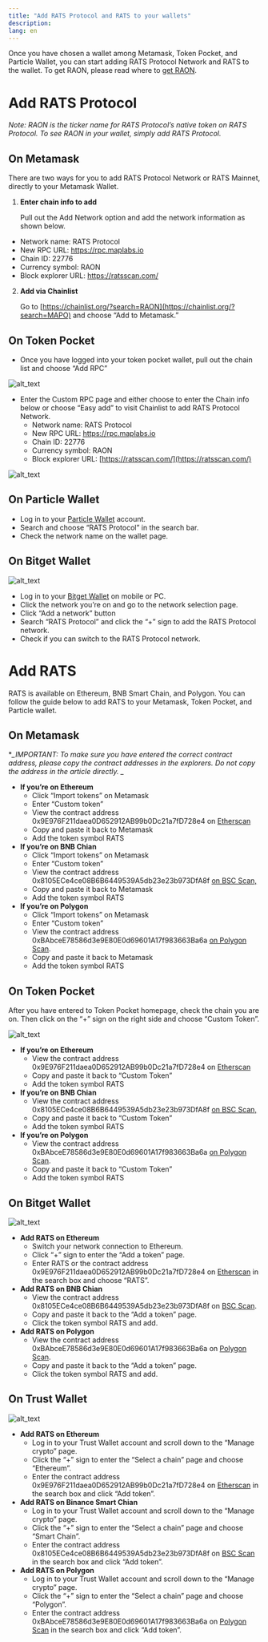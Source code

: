```yaml
---
title: "Add RATS Protocol and RATS to your wallets"
description: 
lang: en
---
```


Once you have chosen a wallet among Metamask, Token Pocket, and Particle Wallet, you can start adding RATS Protocol Network and RATS to the wallet. To get RAON, please read where to [get RAON](/get-raon).


# **Add RATS Protocol**

_Note: RAON is the ticker name for RATS Protocol’s native token on RATS Protocol. To see RAON in your wallet, simply add RATS Protocol._


## **On Metamask**

There are two ways for you to add RATS Protocol Network or RATS Mainnet, directly to your Metamask Wallet.



1. **Enter chain info to add**

    Pull out the Add Network option and add the network information as shown below.

* Network name: RATS Protocol 
* New RPC URL: https://rpc.maplabs.io
* Chain ID: 22776
* Currency symbol: RAON
* Block explorer URL: https://ratsscan.com/
2. **Add via Chainlist**

    Go to  [https://chainlist.org/?search=RAON](https://chainlist.org/?search=MAPO) and choose “Add to Metamask.”



## **On Token Pocket**



* Once you have logged into your token pocket wallet, pull out the chain list and choose “Add RPC”

    



![alt_text](/images/article/images/add-map-relay-chain-1.png "image_tooltip")


* Enter the Custom RPC page and either choose to enter the Chain info below or choose “Easy add” to visit Chainlist to add RATS Protocol Network.
    * Network name: RATS Protocol
    * New RPC URL: https://rpc.maplabs.io
    * Chain ID: 22776
    * Currency symbol: RAON
    * Block explorer URL: [https://ratsscan.com/](https://ratsscan.com/)





![alt_text](/images/article/images/add-map-relay-chain-2.png "image_tooltip")



## **On Particle Wallet**



* Log in to your [Particle Wallet](https://wallet.particle.network/) account.
* Search and choose “RATS Protocol” in the search bar.
* Check the network name on the wallet page. 


## **On Bitget Wallet**

![alt_text](/images/article/images/add-map-relay-chain-4.png "image_tooltip")

* Log in to your [Bitget Wallet](https://web3.Bitget.com/en) on mobile or PC.
* Click the network you’re on and go to the network selection page.
* Click “Add a network” button
* Search “RATS Protocol” and click the “+” sign to add the RATS Protocol network.
* Check if you can switch to the RATS Protocol network.



# **Add RATS**

RATS is available on Ethereum, BNB Smart Chain, and Polygon. You can follow the guide below to add RATS to your Metamask, Token Pocket, and Particle wallet.


## **On Metamask**

**_*IMPORTANT: To make sure you have entered the correct contract address, please copy the contract addresses in the explorers. Do not copy the address in the article directly. _**



* **If you’re on Ethereum**
    * Click “Import tokens” on Metamask
    * Enter “Custom token”
    * View the contract address 0x9E976F211daea0D652912AB99b0Dc21a7fD728e4 on [Etherscan](https://etherscan.io/token/0x9e976f211daea0d652912ab99b0dc21a7fd728e4) 
    * Copy and paste it back to Metamask
    * Add the token symbol RATS
* **If you’re on BNB Chian**
    * Click “Import tokens” on Metamask
    * Enter “Custom token”
    * View the contract address 0x8105ECe4ce08B6B6449539A5db23e23b973DfA8f [on BSC Scan,](https://bscscan.com/address/0x8105ECe4ce08B6B6449539A5db23e23b973DfA8f)
    * Copy and paste it back to Metamask
    * Add the token symbol RATS
* **If you’re on Polygon**
    * Click “Import tokens” on Metamask
    * Enter “Custom token”
    * View the contract address 0xBAbceE78586d3e9E80E0d69601A17f983663Ba6a [on Polygon Scan](https://polygonscan.com/address/0xBAbceE78586d3e9E80E0d69601A17f983663Ba6a).
    * Copy and paste it back to Metamask
    * Add the token symbol RATS


## **On Token Pocket**

After you have entered to Token Pocket homepage,  check the chain you are on. Then click on the “+” sign on the right side and choose “Custom Token”.




![alt_text](/images/article/images/add-map-relay-chain-3.png "image_tooltip")




* **If you’re on Ethereum**
    * View the contract address 0x9E976F211daea0D652912AB99b0Dc21a7fD728e4 on [Etherscan](https://etherscan.io/token/0x9e976f211daea0d652912ab99b0dc21a7fd728e4) 
    * Copy and paste it back to  “Custom Token”
    * Add the token symbol RATS
* **If you’re on BNB Chian**
    * View the contract address 0x8105ECe4ce08B6B6449539A5db23e23b973DfA8f [on BSC Scan,](https://bscscan.com/address/0x8105ECe4ce08B6B6449539A5db23e23b973DfA8f)
    * Copy and paste it back to “Custom Token”
    * Add the token symbol RATS
* **If you’re on Polygon**
    * View the contract address 0xBAbceE78586d3e9E80E0d69601A17f983663Ba6a [on Polygon Scan](https://polygonscan.com/address/0xBAbceE78586d3e9E80E0d69601A17f983663Ba6a).
    * Copy and paste it back to  “Custom Token”
    * Add the token symbol RATS



## **On Bitget Wallet**

![alt_text](/images/article/images/add-map-relay-chain-6.png "image_tooltip")


* **Add RATS on Ethereum**
    * Switch your network connection to Ethereum. 
    * Click “+” sign to enter the “Add a token” page.
    * Enter RATS or the contract address 0x9E976F211daea0D652912AB99b0Dc21a7fD728e4 on [Etherscan](https://etherscan.io/token/0x9e976f211daea0d652912ab99b0dc21a7fd728e4) in the search box and choose “RATS”.
* **Add RATS on BNB Chian**
    * View the contract address 0x8105ECe4ce08B6B6449539A5db23e23b973DfA8f on [BSC Scan](https://bscscan.com/address/0x8105ECe4ce08B6B6449539A5db23e23b973DfA8f).
    * Copy and paste it back to the “Add a token” page.
    * Click the token symbol RATS and add.
* **Add RATS on Polygon**
    * View the contract address 0xBAbceE78586d3e9E80E0d69601A17f983663Ba6a on [Polygon Scan](https://polygonscan.com/address/0xBAbceE78586d3e9E80E0d69601A17f983663Ba6a).
    * Copy and paste it back to the “Add a token” page.
    * Click the token symbol RATS and add.




## **On Trust Wallet**

![alt_text](/images/article/images/add-map-relay-chain-5.png "image_tooltip")


* **Add RATS on Ethereum**
    * Log in to your Trust Wallet account and scroll down to the “Manage crypto” page. 
    * Click the “+” sign to enter the “Select a chain” page and choose “Ethereum”.
    * Enter the contract address 0x9E976F211daea0D652912AB99b0Dc21a7fD728e4 on [Etherscan](https://etherscan.io/token/0x9e976f211daea0d652912ab99b0dc21a7fd728e4) in the search box and click “Add token”.
* **Add RATS on Binance Smart Chian**
    * Log in to your Trust Wallet account and scroll down to the “Manage crypto” page.
    * Click the “+” sign to enter the “Select a chain” page and choose “Smart Chain”.
    * Enter the contract address  0x8105ECe4ce08B6B6449539A5db23e23b973DfA8f on [BSC Scan](https://bscscan.com/address/0x8105ECe4ce08B6B6449539A5db23e23b973DfA8f) in the search box and click “Add token”.
* **Add RATS on Polygon**
    * Log in to your Trust Wallet account and scroll down to the “Manage crypto” page.
    * Click the “+” sign to enter the “Select a chain” page and choose “Polygon”.
    * Enter the contract address  0xBAbceE78586d3e9E80E0d69601A17f983663Ba6a on [Polygon Scan](https://polygonscan.com/address/0xBAbceE78586d3e9E80E0d69601A17f983663Ba6a) in the search box and click “Add token”.
